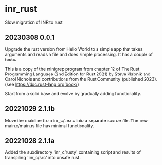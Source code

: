# inr_rust
Slow migration of INR to rust

## 20230308 0.0.1

Upgrade the rust version from Hello World to a simple app that takes
arguments and reads a file and does simple processing.
It has a couple of tests.

This is a copy of the minigrep program from chapter 12 of The Rust Programming
Language (2nd Edition for Rust 2021) by Steve Klabnik and Carol Nichols and
contributions from the Rust Community (published 2023).
(see https://doc.rust-lang.org/book/)

Start from a solid base and evolve by gradually adding functionality.

## 20221029 2.1.1b

Move the mainline from inr_c/Lex.c into a separate source file.
The new main.c/main.rs file has minimal functionality.

## 20221028 2.1.1a

Added the subdirectory 'inr_c/rusty' containing script and results of
transpiling 'inr_c/src' into unsafe rust.
